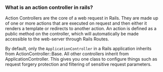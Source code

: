 ### What is an action controller in rails? 

Action Controllers are the core of a web request in Rails. They are made up of one or more actions that are executed on request and then either it renders a template or redirects to another action. An action is defined as a public method on the controller, which will automatically be made accessible to the web-server through Rails Routes. 

By default, only the ```ApplicationController``` in a Rails application inherits from ActionController::Base. All other controllers inherit from ApplicationController. This gives you one class to configure things such as request forgery protection and filtering of sensitive request parameters. 
